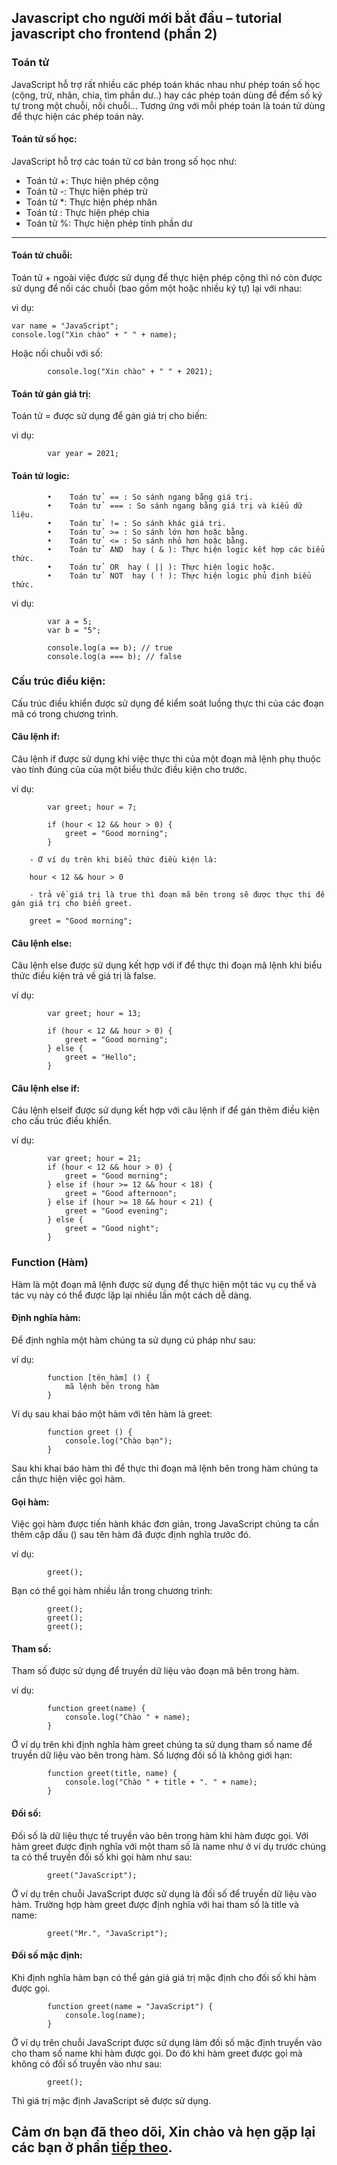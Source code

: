 ﻿## Javascript cho người mới bắt đầu – tutorial javascript cho frontend (phần 2)

### Toán tử
JavaScript hỗ trợ rất nhiều các phép toán khác nhau như phép toán số học (cộng, trừ, nhân, chia, tìm phần dư..) hay các phép toán dùng để đếm số ký tự trong một chuỗi, nối chuỗi... Tương ứng với mỗi phép toán là toán tử dùng để thực hiện các phép toán này.

####    Toán tử số học:
JavaScript hỗ trợ các toán tử cơ bản trong số học như:

  - Toán tử +: Thực hiện phép cộng
  - Toán tử -: Thực hiện phép trừ
  - Toán tử *: Thực hiện phép nhân
  - Toán tử \: Thực hiện phép chia
  - Toán tử %: Thực hiện phép tính phần dư
  ---

####    Toán tử chuỗi: 
Toán tử + ngoài việc được sử dụng để thực hiện phép cộng thì nó còn được sử dụng để nối các chuỗi
(bao gồm một hoặc nhiều ký tự) lại với nhau:

vi dụ:
```
var name = "JavaScript";
console.log("Xin chào" + " " + name);
```
Hoặc nối chuỗi với số:
```
        console.log("Xin chào" + " " + 2021);
```

####    Toán tử gán giá trị: 
Toán tử = được sử dụng để gán giá trị cho biến:

vi dụ:
```
        var year = 2021;
```

####    Toán tử logic: 
            •    Toán tử  == : So sánh ngang bằng giá trị.
            •    Toán tử  === : So sánh ngang bằng giá trị và kiểu dữ liệu.
            •    Toán tử  != : So sánh khác giá trị.
            •    Toán tử  >= : So sánh lớn hơn hoặc bằng.
            •    Toán tử  <= : So sánh nhỏ hơn hoặc bằng.
            •    Toán tử  AND  hay ( & ): Thực hiện logic kết hợp các biểu thức.
            •    Toán tử  OR  hay ( || ): Thực hiện logic hoặc.
            •    Toán tử  NOT  hay ( ! ): Thực hiện logic phủ định biểu thức.

vi dụ:
```
        var a = 5; 
        var b = "5"; 

        console.log(a == b); // true 
        console.log(a === b); // false
```

### Cấu trúc điều kiện:
Cấu trúc điều khiển được sử dụng để kiểm soát luồng thực thi của các đoạn mã có trong chương trình.

####    Câu lệnh if: 
Câu lệnh if được sử dụng khi việc thực thi của một đoạn mã lệnh phụ thuộc vào tính đúng của của một biểu thức điều kiện cho trước.

ví dụ:
```
        var greet; hour = 7;

        if (hour < 12 && hour > 0) { 
            greet = "Good morning"; 
        }
```

        - Ở ví dụ trên khi biểu thức điều kiện là:

        hour < 12 && hour > 0

        - trả về giá trị là true thì đoạn mã bên trong sẽ được thực thi để gán giá trị cho biến greet.

        greet = "Good morning";

#### Câu lệnh else:
Câu lệnh else được sử dụng kết hợp với if để thực thi đoạn mã lệnh khi biểu thức điều kiện trả về giá trị là false.

ví dụ:
```
        var greet; hour = 13; 

        if (hour < 12 && hour > 0) { 
            greet = "Good morning"; 
        } else { 
            greet = "Hello"; 
        }
```

####  Câu lệnh else if: 
Câu lệnh elseif được sử dụng kết hợp với câu lệnh if để gán thêm điều kiện cho cấu trúc điều khiển.

ví dụ:
```
        var greet; hour = 21; 
        if (hour < 12 && hour > 0) { 
            greet = "Good morning"; 
        } else if (hour >= 12 && hour < 18) { 
            greet = "Good afternoon"; 
        } else if (hour >= 18 && hour < 21) { 
            greet = "Good evening"; 
        } else { 
            greet = "Good night"; 
        }
```

### Function (Hàm)
Hàm là một đoạn mã lệnh được sử dụng để thực hiện một tác vụ cụ thể và tác vụ này có thể được lặp lại nhiều lần một cách dễ dàng.

#### Định nghĩa hàm: 
Để định nghĩa một hàm chúng ta sử dụng cú pháp như sau:

ví dụ: 

```
        function [tên_hàm] () {
            mã lệnh bên trong hàm 
        }
```

Ví dụ sau khai báo một hàm với tên hàm là greet:

```
        function greet () { 
            console.log("Chào bạn"); 
        }
```
Sau khi khai báo hàm thì để thực thi đoạn mã lệnh bên trong hàm chúng ta cần thực hiện việc gọi hàm.

#### Gọi hàm:
Việc gọi hàm được tiến hành khác đơn giản, trong JavaScript chúng ta cần thêm cặp dấu () sau tên hàm đã được định nghĩa trước đó.

ví dụ:

```
        greet();
```
Bạn có thể gọi hàm nhiều lần trong chương trình:
```
        greet();
        greet();
        greet();
```

####	Tham số: 
Tham số được sử dụng để truyền dữ liệu vào đoạn mã bên trong hàm.

ví dụ:

```
        function greet(name) { 
            console.log("Chào " + name); 
        }
```

Ở ví dụ trên khi định nghĩa hàm greet chúng ta sử dụng tham số name để truyền dữ liệu vào bên trong hàm.
Số lượng đối số là không giới hạn:

```
        function greet(title, name) { 
            console.log("Chào " + title + ". " + name); 
        }
```

#### Đối số:
Đối số là dữ liệu thực tế truyền vào bên trong hàm khi hàm được gọi. Với hàm greet được định nghĩa với một tham số là name như ở ví dụ trước chúng ta có thể truyền đối số khi gọi hàm như sau:

```
        greet("JavaScript");
```

Ở ví dụ trên chuỗi JavaScript được sử dụng là đối số để truyền dữ liệu vào hàm.
Trường hợp hàm greet được định nghĩa với hai tham số là title và name:

```
        greet("Mr.", "JavaScript");
```

####	Đối số mặc định:
Khi định nghĩa hàm bạn có thể gán giá giá trị mặc định cho đối số khi hàm được gọi.

```     
        function greet(name = "JavaScript") { 
            console.log(name); 
        }
```

Ở ví dụ trên chuỗi JavaScript được sử dụng làm đối số mặc định truyền vào cho tham số name khi hàm được gọi. Do đó khi hàm greet được gọi mà không có đối số truyền vào như sau:

```
        greet();
```
Thì giá trị mặc định JavaScript sẽ được sử dụng.

## Cảm ơn bạn đã theo dõi, Xin chào và hẹn gặp lại các bạn ở phần [tiếp theo](https://github.com/thanhdat19521/tutorial-javascript/blob/main/tutorial-javascript_part2.md).




